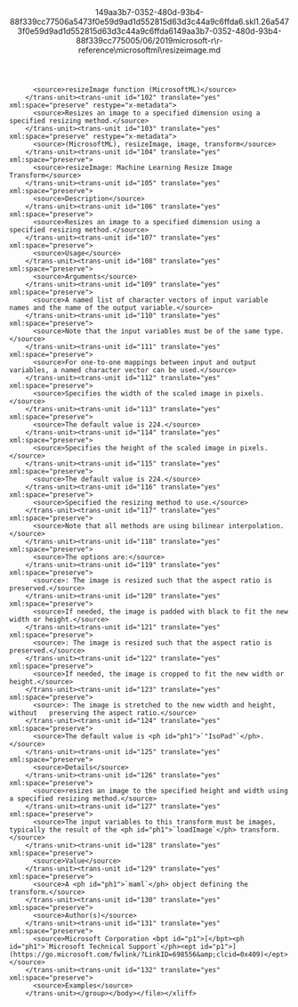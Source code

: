 <?xml version="1.0"?><xliff version="1.2" xmlns="urn:oasis:names:tc:xliff:document:1.2" xmlns:xsi="http://www.w3.org/2001/XMLSchema-instance" xsi:schemaLocation="urn:oasis:names:tc:xliff:document:1.2 xliff-core-1.2-transitional.xsd"><file datatype="xml" original="resizeimage.md" source-language="en-US" target-language="en-US"><header><tool tool-id="mdxliff" tool-name="mdxliff" tool-version="1.0-1931010" tool-company="Microsoft" /><xliffext:skl_file_name xmlns:xliffext="urn:microsoft:content:schema:xliffextensions">149aa3b7-0352-480d-93b4-88f339cc77506a5473f0e59d9ad1d552815d63d3c44a9c6ffda6.skl</xliffext:skl_file_name><xliffext:version xmlns:xliffext="urn:microsoft:content:schema:xliffextensions">1.2</xliffext:version><xliffext:ms.openlocfilehash xmlns:xliffext="urn:microsoft:content:schema:xliffextensions">6a5473f0e59d9ad1d552815d63d3c44a9c6ffda6</xliffext:ms.openlocfilehash><xliffext:ms.sourcegitcommit xmlns:xliffext="urn:microsoft:content:schema:xliffextensions">149aa3b7-0352-480d-93b4-88f339cc7750</xliffext:ms.sourcegitcommit><xliffext:ms.lasthandoff xmlns:xliffext="urn:microsoft:content:schema:xliffextensions">05/06/2019</xliffext:ms.lasthandoff><xliffext:ms.openlocfilepath xmlns:xliffext="urn:microsoft:content:schema:xliffextensions">microsoft-r\r-reference\microsoftml\resizeimage.md</xliffext:ms.openlocfilepath></header><body><group id="content" extype="content"><trans-unit id="101" translate="yes" xml:space="preserve" restype="x-metadata">
          <source>resizeImage function (MicrosoftML)</source>
        </trans-unit><trans-unit id="102" translate="yes" xml:space="preserve" restype="x-metadata">
          <source>Resizes an image to a specified dimension using a specified resizing method.</source>
        </trans-unit><trans-unit id="103" translate="yes" xml:space="preserve" restype="x-metadata">
          <source>(MicrosoftML), resizeImage, image, transform</source>
        </trans-unit><trans-unit id="104" translate="yes" xml:space="preserve">
          <source>resizeImage: Machine Learning Resize Image Transform</source>
        </trans-unit><trans-unit id="105" translate="yes" xml:space="preserve">
          <source>Description</source>
        </trans-unit><trans-unit id="106" translate="yes" xml:space="preserve">
          <source>Resizes an image to a specified dimension using a specified resizing method.</source>
        </trans-unit><trans-unit id="107" translate="yes" xml:space="preserve">
          <source>Usage</source>
        </trans-unit><trans-unit id="108" translate="yes" xml:space="preserve">
          <source>Arguments</source>
        </trans-unit><trans-unit id="109" translate="yes" xml:space="preserve">
          <source>A named list of character vectors of input variable names and the name of the output variable.</source>
        </trans-unit><trans-unit id="110" translate="yes" xml:space="preserve">
          <source>Note that the input variables must be of the same type.</source>
        </trans-unit><trans-unit id="111" translate="yes" xml:space="preserve">
          <source>For one-to-one mappings between input and output variables, a named character vector can be used.</source>
        </trans-unit><trans-unit id="112" translate="yes" xml:space="preserve">
          <source>Specifies the width of the scaled image in pixels.</source>
        </trans-unit><trans-unit id="113" translate="yes" xml:space="preserve">
          <source>The default value is 224.</source>
        </trans-unit><trans-unit id="114" translate="yes" xml:space="preserve">
          <source>Specifies the height of the scaled image in pixels.</source>
        </trans-unit><trans-unit id="115" translate="yes" xml:space="preserve">
          <source>The default value is 224.</source>
        </trans-unit><trans-unit id="116" translate="yes" xml:space="preserve">
          <source>Specified the resizing method to use.</source>
        </trans-unit><trans-unit id="117" translate="yes" xml:space="preserve">
          <source>Note that all methods are using bilinear interpolation.</source>
        </trans-unit><trans-unit id="118" translate="yes" xml:space="preserve">
          <source>The options are:</source>
        </trans-unit><trans-unit id="119" translate="yes" xml:space="preserve">
          <source>: The image is resized such that the aspect ratio is preserved.</source>
        </trans-unit><trans-unit id="120" translate="yes" xml:space="preserve">
          <source>If needed, the image is padded with black to fit the new width or height.</source>
        </trans-unit><trans-unit id="121" translate="yes" xml:space="preserve">
          <source>: The image is resized such that the aspect ratio is preserved.</source>
        </trans-unit><trans-unit id="122" translate="yes" xml:space="preserve">
          <source>If needed, the image is cropped to fit the new width or height.</source>
        </trans-unit><trans-unit id="123" translate="yes" xml:space="preserve">
          <source>: The image is stretched to the new width and height, without   preserving the aspect ratio.</source>
        </trans-unit><trans-unit id="124" translate="yes" xml:space="preserve">
          <source>The default value is <ph id="ph1">`"IsoPad"`</ph>.</source>
        </trans-unit><trans-unit id="125" translate="yes" xml:space="preserve">
          <source>Details</source>
        </trans-unit><trans-unit id="126" translate="yes" xml:space="preserve">
          <source>resizes an image to the specified height and width using a specified resizing method.</source>
        </trans-unit><trans-unit id="127" translate="yes" xml:space="preserve">
          <source>The input variables to this transform must be images, typically the result of the <ph id="ph1">`loadImage`</ph> transform.</source>
        </trans-unit><trans-unit id="128" translate="yes" xml:space="preserve">
          <source>Value</source>
        </trans-unit><trans-unit id="129" translate="yes" xml:space="preserve">
          <source>A <ph id="ph1">`maml`</ph> object defining the transform.</source>
        </trans-unit><trans-unit id="130" translate="yes" xml:space="preserve">
          <source>Author(s)</source>
        </trans-unit><trans-unit id="131" translate="yes" xml:space="preserve">
          <source>Microsoft Corporation <bpt id="p1">[</bpt><ph id="ph1">`Microsoft Technical Support`</ph><ept id="p1">](https://go.microsoft.com/fwlink/?LinkID=698556&amp;clcid=0x409)</ept></source>
        </trans-unit><trans-unit id="132" translate="yes" xml:space="preserve">
          <source>Examples</source>
        </trans-unit></group></body></file></xliff>